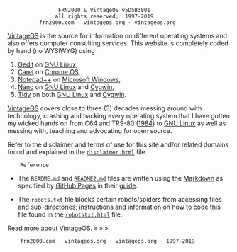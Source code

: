                     FRN2000 & VintageOS v5D5B3801
                   all rights reserved,  1997-2019
              frn2000.com · vintageos.org · vintageos.org

[VintageOS](https://vintageos.org/) is the source for information on
different operating systems and also offers computer consulting
services.  This website is completely coded by hand (no WYSIWYG) using

1. [Gedit](https://wiki.gnome.org/Apps/Gedit) on
[GNU Linux](https://kernel.org/),
2. [Caret](https://thomaswilburn.net/caret/) on
[Chrome OS](https://google.com/chromebook/),
3. [Notepad++](http://notepad-plus-plus.org/) on
[Microsoft Windows](https://microsoft.com/en-us/windows/),
4. [Nano](https://nano-editor.org/) on [GNU Linux](https://kernel.org/)
and [Cygwin](https://cygwin.com/),
5. [Tidy](http://html-tidy.org/) on both
[GNU Linux](https://kernel.org/) and [Cygwin](https://cygwin.com/).

[VintageOS](https://vintageos.org/) covers close to three (3) decades
messing around with technology, crashing and hacking every operating
system that I have gotten my wicked hands on from C64 and TRS-80
([1984](https://vintageos.org/basic.html)) to
[GNU Linux](https://vintageos.org/linux.html) as well as messing with,
teaching and advocating for open source.

Refer to the disclaimer and terms of use for this site and/or related
domains found and explained in the
[`disclaimer.html`](https://vintageos.org/disclaimer.html) file.

        Reference

* The `README.md` and [`README2.md`](README2.md) files are written using
the [Markdown](https://daringfireball.net/projects/markdown/) as
specified by [GitHub Pages](https://pages.github.com/) in their
[guide](https://guides.github.com/features/mastering-markdown/).

* The `robots.txt` file blocks certain robots/spiders from accessing
files and sub-directories;  instructions and information on how to code
this file found in the
[`robotstxt.html`](http://robotstxt.org/robotstxt.html) file.

[Read more about VintageOS.  » » »](README2.md)

        frn2000.com · vintageos.org · vintageos.org · 1997-2019